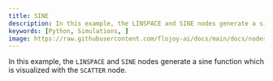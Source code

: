 ```yaml
---
title: SINE
description: In this example, the LINSPACE and SINE nodes generate a sine function which is visualized with the SCATTER node.
keywords: [Python, Simulations, ]
image: https://raw.githubusercontent.com/flojoy-ai/docs/main/docs/nodes/GENERATORS/SIMULATIONS/SINE/examples/EX1/output.jpeg
---
```


In this example, the `LINSPACE` and `SINE` nodes generate a sine function which is visualized with the `SCATTER` node.